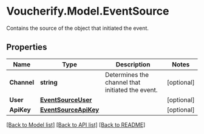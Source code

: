# Voucherify.Model.EventSource
Contains the source of the object that initiated the event.

## Properties

Name | Type | Description | Notes
------------ | ------------- | ------------- | -------------
**Channel** | **string** | Determines the channel that initiated the event. | [optional] 
**User** | [**EventSourceUser**](EventSourceUser.md) |  | [optional] 
**ApiKey** | [**EventSourceApiKey**](EventSourceApiKey.md) |  | [optional] 

[[Back to Model list]](../README.md#documentation-for-models) [[Back to API list]](../README.md#documentation-for-api-endpoints) [[Back to README]](../README.md)

